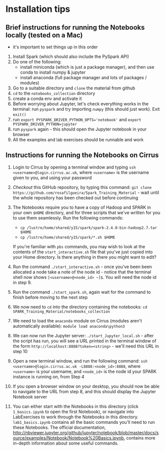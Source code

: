 # Installation tips

## Brief instructions for running the Notebooks locally (tested on a Mac)

- it's important to set things up in this order

1. Install Spark (which should also include the PySpark API)
2. Do one of the following:
   - install miniconda (which is just a package manager), and then use conda to install numpy & jupyter
   - install anaconda (full package manager and lots of packages / modules)
3. Go to a suitable directory and `clone` the material from github
4. `cd` to the `notebooks_collection` directory
5. create a conda env and activate it
6. Before worrying about Jupyter, let's check everything works in the terminal: run `pyspark` and try importing `numpy` (this should just work). Exit `exit()`
7. run `export PYSPARK_DRIVER_PYTHON_OPTS='notebook'` and `export PYSPARK_DRIVER_PYTHON=jupyter`
8. run `pyspark` again - this should open the Jupyter notebook in your browser
9. All the examples and lab exercises should be runnable and work

## Instructions for running the Notebooks on Cirrus

1. Login to Cirrus by opening a terminal window and typing `ssh <username>@login.cirrus.ac.uk`, where `<username>` is the username given to you, and using your password
2. _Checkout_ this GitHub repository, by typing this command: `git clone https://github.com/rosafilgueira/Spark_Training_Material` - wait until the whole repository has been checked out before continuing
3. The Notebooks require you to have a copy of Hadoop and SPARK in your own `$HOME` directory, and for three scripts that we've written for you to use them seamlessly. Run the following commands:
    - `cp /lustre/home/shared/y15/spark/spark-2.4.0-bin-hadoop2.7.tar $HOME`
    - `cp /lustre/home/shared/y15/spark/*.sh $HOME`

   If you're familiar with `pbs` commands, you may wish to look at the contents of the `start_interactive.sh` file that you've just copied into your Home directory. Is there anything in there you might want to edit?
4. Run the command `./start_interactive.sh` - once you've been been allocated a node take a note of the node id - notice that the terminal shell now shows `[<username>@<node_id> ~]$`. You will need the node id in step 9.
5. Run the command `./start_spark.sh`, again wait for the command to finish before moving to the next step
6. We now need to `cd` into the directory containing the notebooks: `cd SPARK_Training_Material/notebooks_collection`
7. We need to load the `anaconda` module on Cirrus (modules aren't automatically available): `module load anaconda\python3`
8. We can now run the Jupyter server: `./start_Jupyter_local.sh` - after the script has run, you will see a URL printed in the terminal window of the form `http://localhost:8888?token=<string>` - we'll need this URL in step 10
9. Open a new terminal window, and run the following command: `ssh <username>@login.cirrus.ac.uk -L8888:<node_id>:8888`, where `<username>` is your username, and `<node_id>` is the node id your SPARK instance is running on, from Step 4
10. If you open a browser window on your desktop, you should now be able to navigate to the URL from step 8, and this should display the Jupyter Notebook server
11. You can either start with the Notebooks in this directory (click `1_basics.ipynb` to open the first Notebook), or navigate into LabExercises to work through the Notebooks in this directory. `lab1_basics.ipynb` contains all the basic commands you'll need to run these Notebooks. The official documentation, <http://nbviewer.jupyter.org/github/jupyter/notebook/blob/master/docs/source/examples/Notebook/Notebook%20Basics.ipynb>, contains more in-depth information about some useful commands.
